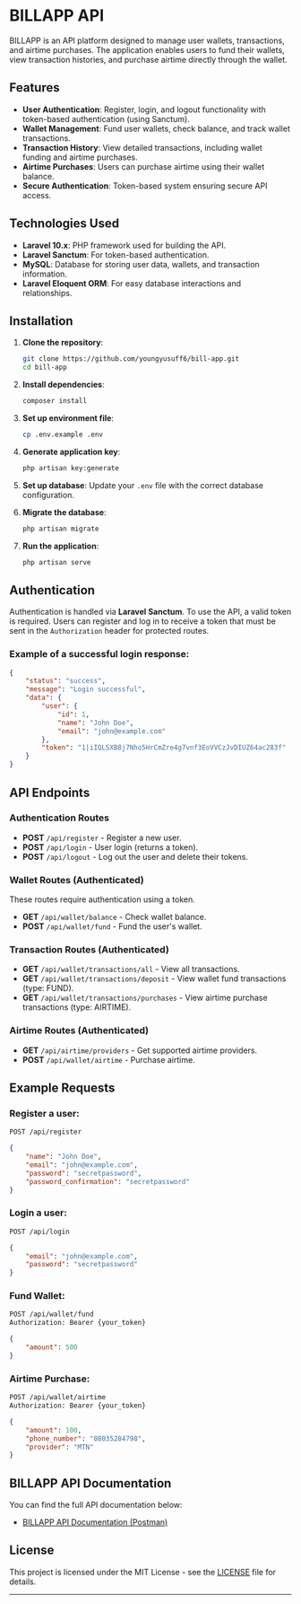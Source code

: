 # BILLAPP API

BILLAPP is an API platform designed to manage user wallets, transactions, and airtime purchases. The application enables users to fund their wallets, view transaction histories, and purchase airtime directly through the wallet.

## Features

- **User Authentication**: Register, login, and logout functionality with token-based authentication (using Sanctum).
- **Wallet Management**: Fund user wallets, check balance, and track wallet transactions.
- **Transaction History**: View detailed transactions, including wallet funding and airtime purchases.
- **Airtime Purchases**: Users can purchase airtime using their wallet balance.
- **Secure Authentication**: Token-based system ensuring secure API access.

## Technologies Used

- **Laravel 10.x**: PHP framework used for building the API.
- **Laravel Sanctum**: For token-based authentication.
- **MySQL**: Database for storing user data, wallets, and transaction information.
- **Laravel Eloquent ORM**: For easy database interactions and relationships.

## Installation

1. **Clone the repository**:

    ```bash
    git clone https://github.com/youngyusuff6/bill-app.git
    cd bill-app
    ```

2. **Install dependencies**:

    ```bash
    composer install
    ```

3. **Set up environment file**:

    ```bash
    cp .env.example .env
    ```

4. **Generate application key**:

    ```bash
    php artisan key:generate
    ```

5. **Set up database**: Update your `.env` file with the correct database configuration.

6. **Migrate the database**:

    ```bash
    php artisan migrate
    ```

7. **Run the application**:

    ```bash
    php artisan serve
    ```

## Authentication

Authentication is handled via **Laravel Sanctum**. To use the API, a valid token is required. Users can register and log in to receive a token that must be sent in the `Authorization` header for protected routes.

### Example of a successful login response:

```json
{
    "status": "success",
    "message": "Login successful",
    "data": {
        "user": {
            "id": 1,
            "name": "John Doe",
            "email": "john@example.com"
        },
        "token": "1|iIQLSXB8j7Nho5HrCmZre4g7vnf3EoVVCzJvDIUZ64ac283f"
    }
}
```

## API Endpoints

### Authentication Routes
- **POST** `/api/register` - Register a new user.
- **POST** `/api/login` - User login (returns a token).
- **POST** `/api/logout` - Log out the user and delete their tokens.

### Wallet Routes (Authenticated)
These routes require authentication using a token.

- **GET** `/api/wallet/balance` - Check wallet balance.
- **POST** `/api/wallet/fund` - Fund the user's wallet.

### Transaction Routes (Authenticated)
- **GET** `/api/wallet/transactions/all` - View all transactions.
- **GET** `/api/wallet/transactions/deposit` - View wallet fund transactions (type: FUND).
- **GET** `/api/wallet/transactions/purchases` - View airtime purchase transactions (type: AIRTIME).

### Airtime Routes (Authenticated)
- **GET** `/api/airtime/providers` - Get supported airtime providers.
- **POST** `/api/wallet/airtime` - Purchase airtime.

## Example Requests

### Register a user:

```bash
POST /api/register
```

```json
{
    "name": "John Doe",
    "email": "john@example.com",
    "password": "secretpassword",
    "password_confirmation": "secretpassword"
}
```

### Login a user:

```bash
POST /api/login
```

```json
{
    "email": "john@example.com",
    "password": "secretpassword"
}
```

### Fund Wallet:

```bash
POST /api/wallet/fund
Authorization: Bearer {your_token}
```

```json
{
    "amount": 500
}
```

### Airtime Purchase:

```bash
POST /api/wallet/airtime
Authorization: Bearer {your_token}
```

```json
{
    "amount": 100,
    "phone_number": "08035284798",
    "provider": "MTN"
}
```
## BILLAPP API Documentation

You can find the full API documentation below:

- [BILLAPP API Documentation (Postman)](https://documenter.getpostman.com/view/19899859/2sAYBXBWd9)




## License

This project is licensed under the MIT License - see the [LICENSE](LICENSE) file for details.

---
